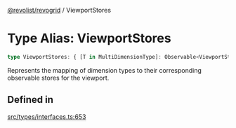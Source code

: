 [@revolist/revogrid](README.md) / ViewportStores

# Type Alias: ViewportStores

```ts
type ViewportStores: { [T in MultiDimensionType]: Observable<ViewportState> };
```

Represents the mapping of dimension types to their corresponding observable stores for the viewport.

## Defined in

[src/types/interfaces.ts:653](https://github.com/revolist/revogrid/blob/47823c55f21dbab2ee19530dcd4c960a36eea0e4/src/types/interfaces.ts#L653)
